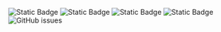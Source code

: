 ![Static Badge](https://img.shields.io/badge/blacklists-60-000000) ![Static Badge](https://img.shields.io/badge/blacklisted-2826262-cc0000) ![Static Badge](https://img.shields.io/badge/whitelisted-2244-00CC00) ![Static Badge](https://img.shields.io/badge/streaming_blacklist-28107-000000) ![GitHub issues](https://img.shields.io/github/issues/fabriziosalmi/blacklists)
